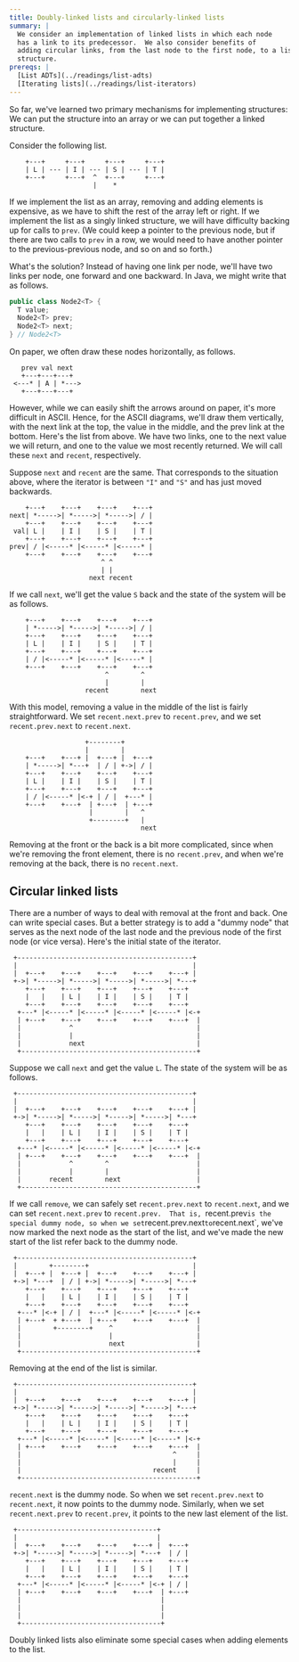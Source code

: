 ```yaml
---
title: Doubly-linked lists and circularly-linked lists
summary: |
  We consider an implementation of linked lists in which each node
  has a link to its predecessor.  We also consider benefits of
  adding circular links, from the last node to the first node, to a list
  structure.
prereqs: |
  [List ADTs](../readings/list-adts)
  [Iterating lists](../readings/list-iterators)
---
```


So far, we've learned two primary mechanisms for implementing structures: We can put the structure into an array or we can put together a linked structure.

Consider the following list.

```text
    +---+     +---+     +---+     +---+
    | L | --- | I | --- | S | --- | T |
    +---+     +---+  ^  +---+     +---+
                     |    *
```

If we implement the list as an array, removing and adding elements is expensive, as we have to shift the rest of the array left or right.  If we implement the list as a singly linked structure, we will have difficulty backing up for calls to `prev`.  (We could keep a pointer to the previous node, but if there are two calls to `prev` in a row, we would need to have another pointer to the previous-previous node, and so on and so forth.)

What's the solution?  Instead of having one link per node, we'll have two links per node, one forward and one backward.  In Java, we might write that as follows.

```java
public class Node2<T> {
  T value;
  Node2<T> prev;
  Node2<T> next;
} // Node2<T>
```

On paper, we often draw these nodes horizontally, as follows.  

```text
   prev val next
   +---+---+---+
 <---* | A | *--->
   +---+---+---+
```

However, while we can easily shift the arrows around on paper, it's more difficult in ASCII.  Hence, for the ASCII diagrams, we'll draw them vertically, with the next link at the top, the value in the middle, and the prev link at the bottom.  Here's the list from above.  We have two links, one to the next value we will return, and one to the value we most recently returned. We will call these `next` and `recent`, respectively.

Suppose `next` and `recent` are the same. That corresponds to the situation above, where the iterator is between `"I"` and `"S"` and has just moved backwards.

```text
    +---+    +---+    +---+    +---+
next| *----->| *----->| *----->| / |
    +---+    +---+    +---+    +---+
 val| L |    | I |    | S |    | T |
    +---+    +---+    +---+    +---+
prev| / |<-----* |<-----* |<-----* |
    +---+    +---+    +---+    +---+
                       ^ ^
                       | |
                    next recent
```

If we call `next`, we'll get the value `S` back and the state of the system will be as follows.

```text
    +---+    +---+    +---+    +---+
    | *----->| *----->| *----->| / |
    +---+    +---+    +---+    +---+
    | L |    | I |    | S |    | T |
    +---+    +---+    +---+    +---+
    | / |<-----* |<-----* |<-----* |
    +---+    +---+    +---+    +---+
                        ^        ^
                        |        |
                   recent        next
```

With this model, removing a value in the middle of the list is fairly straightforward.  We set `recent.next.prev` to `recent.prev`, and we set `recent.prev.next` to `recent.next`.

```text
                   +--------+
                   |        |
    +---+    +---+ |  +---+ |  +---+
    | *----->| *---+  | / | +->| / |
    +---+    +---+    +---+    +---+
    | L |    | I |    | S |    | T |
    +---+    +---+    +---+    +---+
    | / |<-----* |<-+ | / |  +---* |
    +---+    +---+  | +---+  | +---+
                    |        |   ^
                    +--------+   |
                                 next
```

Removing at the front or the back is a bit more complicated, since when we're removing the front element, there is no `recent.prev`, and when we're removing at the back, there is no `recent.next`.  

Circular linked lists
---------------------

There are a number of ways to deal with removal at the front and back.  One can write special cases.  But a better strategy is to add a "dummy node" that serves as the next node of the last node and the previous node of the first node (or vice versa).  Here's the initial state of the iterator.

```text
 +--------------------------------------------+
 |                                            |
 |  +---+    +---+    +---+    +---+    +---+ |
 +->| *----->| *----->| *----->| *----->| *---+
    +---+    +---+    +---+    +---+    +---+
    |   |    | L |    | I |    | S |    | T |
    +---+    +---+    +---+    +---+    +---+
  +---* |<-----* |<-----* |<-----* |<-----* |<-+
  | +---+    +---+    +---+    +---+    +---+  |
  |            ^                               |
  |            |                               |
  |            next                            |
  +--------------------------------------------+
```

Suppose we call `next` and get the value `L`.  The state of
the system will be as follows.

```text
 +--------------------------------------------+
 |                                            |
 |  +---+    +---+    +---+    +---+    +---+ |
 +->| *----->| *----->| *----->| *----->| *---+
    +---+    +---+    +---+    +---+    +---+
    |   |    | L |    | I |    | S |    | T |
    +---+    +---+    +---+    +---+    +---+
  +---* |<-----* |<-----* |<-----* |<-----* |<-+
  | +---+    +---+    +---+    +---+    +---+  |
  |            ^        ^                      |
  |            |        |                      |
  |       recent        next                   |
  +--------------------------------------------+
```

If we call `remove`, we can safely set `recent.prev.next` to `recent.next`, and we can set `recent.next.prev` to `recent.prev.  That is, `recent.prev` is the special dummy node, so when we set `recent.prev.next` to `recent.next`, we've now marked the next node as the start of the list, and we've made the new start of the list refer back to the dummy node.


```text
 +--------------------------------------------+
 |        +--------+                          |
 |  +---+ |  +---+ |  +---+    +---+    +---+ |
 +->| *---+  | / | +->| *----->| *----->| *---+
    +---+    +---+    +---+    +---+    +---+
    |   |    | L |    | I |    | S |    | T |
    +---+    +---+    +---+    +---+    +---+
  +---* |<-+ | / |  +---* |<-----* |<-----* |<-+
  | +---+  + +---+  | +---+    +---+    +---+  |
  |        +--------+    ^                     |
  |                      |                     |
  |                      next                  |
  +--------------------------------------------+
```

Removing at the end of the list is similar.

```text
 +--------------------------------------------+
 |                                            |
 |  +---+    +---+    +---+    +---+    +---+ |
 +->| *----->| *----->| *----->| *----->| *---+
    +---+    +---+    +---+    +---+    +---+
    |   |    | L |    | I |    | S |    | T |
    +---+    +---+    +---+    +---+    +---+
  +---* |<-----* |<-----* |<-----* |<-----* |<-+
  | +---+    +---+    +---+    +---+    +---+  |
  |                                      ^     |
  |                                      |     |
  |                                 recent     |
  +--------------------------------------------+
```

`recent.next` is the dummy node.  So when we set `recent.prev.next` to `recent.next`, it now points to the dummy node.  Similarly, when we set `recent.next.prev` to `recent.prev`, it points to the new last element of the list.

```text
 +-----------------------------------+         
 |                                   |         
 |  +---+    +---+    +---+    +---+ |  +---+  
 +->| *----->| *----->| *----->| *---+  | / |
    +---+    +---+    +---+    +---+    +---+
    |   |    | L |    | I |    | S |    | T |
    +---+    +---+    +---+    +---+    +---+
  +---* |<-----* |<-----* |<-----* |<-+ | / |
  | +---+    +---+    +---+    +---+  | +---+
  |                                   |       
  |                                   |
  |                                   |
  +-----------------------------------+
```

Doubly linked lists also eliminate some special cases when adding elements to the list.

